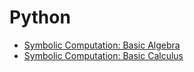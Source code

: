# Python
- [Symbolic Computation: Basic Algebra](https://sandeepsuman.com/presentation/algebra)
- [Symbolic Computation: Basic Calculus](https://sandeepsuman.com/presentation/calculus)
